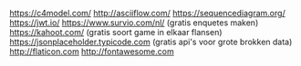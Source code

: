 https://c4model.com/
http://asciiflow.com/
https://sequencediagram.org/
https://jwt.io/
https://www.survio.com/nl/ (gratis enquetes maken)
https://kahoot.com/ (gratis soort game in elkaar flansen)
https://jsonplaceholder.typicode.com (gratis api's voor grote brokken data)
http://flaticon.com
http://fontawesome.com
